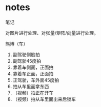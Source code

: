 # notes
笔记

对图片进行处理、对张量/矩阵/向量进行处理。































熊博（车）

1. 副驾驶侧脸拍
2. 副驾驶45度拍
3. 靠着车侧面，正面拍
4. 靠着车正面，正面拍
5. 正驾驶，车外面45度拍
5. 拍从车里面拿东西
6. （视频）拍正在开车
6.  （视频）拍从车里面出来后锁车
